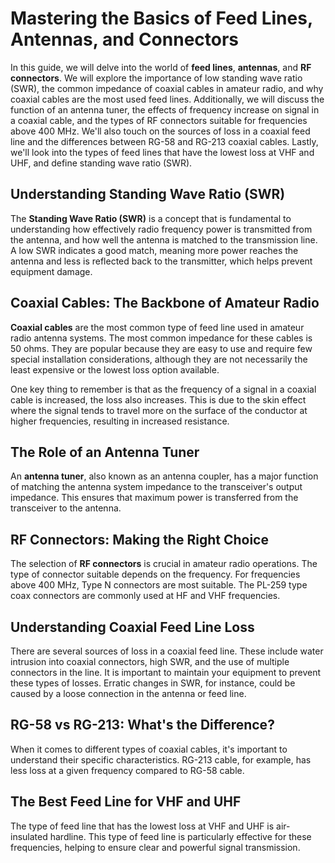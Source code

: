 # Mastering the Basics of Feed Lines, Antennas, and Connectors

In this guide, we will delve into the world of **feed lines**, **antennas**, and **RF connectors**. We will explore the importance of low standing wave ratio (SWR), the common impedance of coaxial cables in amateur radio, and why coaxial cables are the most used feed lines. Additionally, we will discuss the function of an antenna tuner, the effects of frequency increase on signal in a coaxial cable, and the types of RF connectors suitable for frequencies above 400 MHz. We'll also touch on the sources of loss in a coaxial feed line and the differences between RG-58 and RG-213 coaxial cables. Lastly, we'll look into the types of feed lines that have the lowest loss at VHF and UHF, and define standing wave ratio (SWR).

## Understanding Standing Wave Ratio (SWR)

The **Standing Wave Ratio (SWR)** is a concept that is fundamental to understanding how effectively radio frequency power is transmitted from the antenna, and how well the antenna is matched to the transmission line. A low SWR indicates a good match, meaning more power reaches the antenna and less is reflected back to the transmitter, which helps prevent equipment damage. 

## Coaxial Cables: The Backbone of Amateur Radio

**Coaxial cables** are the most common type of feed line used in amateur radio antenna systems. The most common impedance for these cables is 50 ohms. They are popular because they are easy to use and require few special installation considerations, although they are not necessarily the least expensive or the lowest loss option available.

One key thing to remember is that as the frequency of a signal in a coaxial cable is increased, the loss also increases. This is due to the skin effect where the signal tends to travel more on the surface of the conductor at higher frequencies, resulting in increased resistance.

## The Role of an Antenna Tuner

An **antenna tuner**, also known as an antenna coupler, has a major function of matching the antenna system impedance to the transceiver's output impedance. This ensures that maximum power is transferred from the transceiver to the antenna.

## RF Connectors: Making the Right Choice

The selection of **RF connectors** is crucial in amateur radio operations. The type of connector suitable depends on the frequency. For frequencies above 400 MHz, Type N connectors are most suitable. The PL-259 type coax connectors are commonly used at HF and VHF frequencies.

## Understanding Coaxial Feed Line Loss

There are several sources of loss in a coaxial feed line. These include water intrusion into coaxial connectors, high SWR, and the use of multiple connectors in the line. It is important to maintain your equipment to prevent these types of losses. Erratic changes in SWR, for instance, could be caused by a loose connection in the antenna or feed line.

## RG-58 vs RG-213: What's the Difference?

When it comes to different types of coaxial cables, it's important to understand their specific characteristics. RG-213 cable, for example, has less loss at a given frequency compared to RG-58 cable.

## The Best Feed Line for VHF and UHF

The type of feed line that has the lowest loss at VHF and UHF is air-insulated hardline. This type of feed line is particularly effective for these frequencies, helping to ensure clear and powerful signal transmission.
